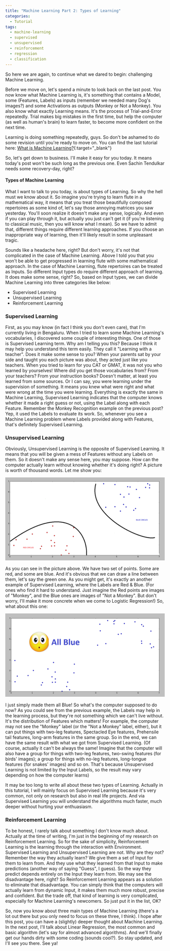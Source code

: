 ```yaml
---
title: "Machine Learning Part 2: Types of Learning"
categories:
  - Tutorial
tags:
  - machine-learning
  - supervised
  - unsupervised
  - reinforcement
  - regression
  - classification
---
```


So here we are again, to continue what we dared to begin: challenging Machine Learning.

Before we move on, let's spend a minute to look back on the last post. You now know what Machine Learning is, it's something that contains a Model, some (Features, Labels) as inputs (remember we needed many Dog's images?) and some Activations as outputs (Monkey or Not a Monkey).
You also know what exactly Learning means. It's the process of Trial-and-Error repeatedly. Trial makes big mistakes in the first time, but help the computer (as well as human's brain) to learn faster, to become more confident on the next time.

Learning is doing something repeatedly, guys. So don't be ashamed to do some revision until you're ready to move on.
You can find the last tutorial here: [What is Machine Learning?](https://shubhradeepnandi.github.io/tutorial/Machine-Learning-Definition/){:target="_blank"}

So, let's get down to business. I'll make it easy for you today. It means today's post won't be such long as the previous one. Even Sachin Tendulkar needs some recovery-day, right?

#### Types of Machine Learning

What I want to talk to you today, is about types of Learning. So why the hell must we know about it. So imagine you're trying to learn flute in a mathematical way, it means that you treat those beautifully composed repertoires as some kind of, let's say those annoying matrices you saw yesterday. You'll soon realize it doesn't make any sense, logically. And even if you can play through it, but actually you just can't get it (if you're listening to classical music, then you will know what I mean).
So we have to admit that, different things require different learning approaches. If you choose an inappropriate way of learning, then it'll likely result in some unpleasant tragic.

Sounds like a headache here, right? But don't worry, it's not that complicated in the case of Machine Learning. Above I told you that you won't be able to get progressed in learning flute with some mathematical approach. In the case of Machine Learning, flute repertoires can be treated as Inputs. So different Input types do require different approach of learning. It does make some sense, right?
So, based on Input types, we can divide Machine Learning into three categories like below:

* Supervised Learning
* Unsupervised Learning
* Reinforcement Learning

### Supervised Learning
First, as you may know (in fact I think you don't even care), that I'm currently living in Bengaluru. When I tried to learn some Machine Learning's vocabularies, I discovered some couple of interesting things. One of those is Supervised Learning term. Why am I telling you this? Because I think it may help you understand this term easily. They call it "Learning with a teacher". Does it make some sense to you? When your parents sat by your side and taught you each picture was about, they acted just like you teachers. When you tried to learn for you CAT or GMAT, it was not you who learned by yourselves! Where did you get those vocabularies from? From your teachers? From your instruction books? Doesn't matter, at least you learned from some sources. Or I can say, you were learning under the supervision of something. It means you knew what were right and what were wrong at the time you were learning.
Everything is exactly the same in Machine Learning, Supervised Learning indicates that the computer knows whether it made a right guess or not, using the Label along with each Feature. Remember the Monkey Recognition example on the previous post? Yep, it used the Labels to evaluate its work. So, whenever you see a Machine Learning problem where Labels provided along with Features, that's definitely Supervised Learning.

### Unsupervised Learning
Obviously, Unsupervised Learning is the opposite of Supervised Learning. It means that you will be given a mess of Features without any Labels on them. So it doesn't make any sense here, you may suppose. How can the computer actually learn without knowing whether it's doing right? A picture is worth of thousand words. Let me show you:

![Image_1](/images/tutorials/types-of-learning/Image_1.jpg)

As you can see in the picture above. We have two set of points. Some are red, and some are blue. And it's obvious that we can draw a line between them, let's say the green one. As you might get, it's exactly an another example of Supervised Learning, where the Labels are Red & Blue.
(For ones who find it hard to understand. Just imagine the Red points are images of "Monkey", and the Blue ones are images of "Not a Monkey". But don't worry, I'll make it more concrete when we come to Logistic Regression!) 
So, what about this one:

![Image_2](/images/tutorials/types-of-learning/Image_2.jpg)

I just simply made them all Blue! So what's the computer supposed to do now? As you could see from the previous example, the Labels may help in the learning process, but they're not something which we can't live without. It's the distribution of Features which matters! For example, the computer may not see the "Monkey" label (or the "Not a Monkey" label, either), but it can put things with two-leg features, Spectacled Eye features, Prehensile tail features, long-arm features in the same group. So in the end, we can have the same result with what we got from Supervised Learning.
(Of course, actually it can't be always the same! Imagine that the computer will also have a group for things with two-leg features, two-swing features (for birds' images); a group for things with no-leg features, long-tongue features (for snakes' images) and so on. That's because Unsupervised Learning is not limited by the Input Labels, so the result may vary depending on how the computer learns)

It may be too long to write all about these two types of Learning. Actually in this tutorial, I will mainly focus on Supervised Learning because it's very common, not only on research but also in real life projects. And via Supervised Learning you will understand the algorithms much faster, much deeper without hurting your enthuasiasm.

### Reinforcement Learning
To be honest, I rarely talk about something I don't know much about. Actually at the time of writing, I'm just in the beginning of my research on Reinforcement Learning. So for the sake of simplicity, Reinforcement Learning is the learning through the interaction with Environment. Supervised Learning and Unsupervised Learning are not. Why are they not? Remember the way they actually learn? We give them a set of Input for them to learn from. And they use what they learned from that Input to make predictions (another way of saying "Guess", I guess). So the way they predict depends entirely on the Input they learn from. We may see the disadvantage here, right?
So Reinforcement Learning appears as a solution to eliminate that disadvantage. You can simply think that the computers will actually learn from dynamic Input, it makes them much more robust, precise and confident. But the trade off, that kind of learning is very complicated, especially for Machine Learning's newcomers. So just put it in the list, OK?

So, now you know about three main types of Machine Learning (there's a lot out there but you only need to focus on these three, I think). I hope after this post, you can have a (slightly) deeper thought about Machine Learning. In the next post, I'll talk about Linear Regression, the most common and basic algorithm (let's say for almost advanced algorithms). And we'll finally get our hands dirty with some coding (sounds cool?). So stay updated, and I'll see you there. See ya!
